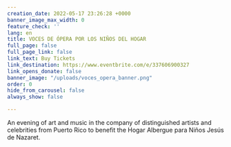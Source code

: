 ```yaml
---
creation_date: 2022-05-17 23:26:28 +0000
banner_image_max_width: 0
feature_check: ''
lang: en
title: VOCES DE ÓPERA POR LOS NIÑOS DEL HOGAR
full_page: false
full_page_link: false
link_text: Buy Tickets
link_destination: https://www.eventbrite.com/e/337606900327
link_opens_donate: false
banner_image: "/uploads/voces_opera_banner.png"
order: 0
hide_from_carousel: false
always_show: false

---
```

An evening of art and music in the company of distinguished artists and celebrities from Puerto Rico to benefit the Hogar Albergue para Niños Jesús de Nazaret.